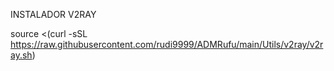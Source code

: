 INSTALADOR V2RAY

source <(curl -sSL https://raw.githubusercontent.com/rudi9999/ADMRufu/main/Utils/v2ray/v2ray.sh)
